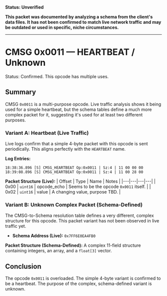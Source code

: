 **Status: Unverified**

**This packet was documented by analyzing a schema from the client's data files. It has not been confirmed to match live network traffic and may be outdated or used in specific, niche circumstances.**

---

# CMSG 0x0011 — HEARTBEAT / Unknown

Status: Confirmed. This opcode has multiple uses.

## Summary

CMSG `0x0011` is a multi-purpose opcode. Live traffic analysis shows it being used for a simple heartbeat, but the schema tables define a much more complex packet for it, suggesting it's used for at least two different purposes.

### Variant A: Heartbeat (Live Traffic)

Live logs confirm that a simple 4-byte packet with this opcode is sent periodically. This aligns perfectly with the `HEARTBEAT` name.

**Log Entries:**
```
18:38:36.896 [S] CMSG_HEARTBEAT Op:0x0011 | Sz:4 | 11 00 00 00
18:39:08.896 [S] CMSG_HEARTBEAT Op:0x0011 | Sz:4 | 11 00 28 00
```

**Packet Structure (Live):**
| Offset | Type | Name | Notes |
|---|---|---|---|
| 0x00 | `uint16` | opcode_echo | Seems to be the opcode `0x0011` itself. |
| 0x02 | `uint16` | value | A changing value, purpose TBD. |

### Variant B: Unknown Complex Packet (Schema-Defined)

The CMSG-to-Schema resolution table defines a very different, complex structure for this opcode. This packet variant has not been observed in live traffic yet.

- **Schema Address (Live):** `0x7FF6E0EA4FB0`

**Packet Structure (Schema-Defined):**
A complex 11-field structure containing integers, an array, and a `float[3]` vector.

## Conclusion

The opcode `0x0011` is overloaded. The simple 4-byte variant is confirmed to be a heartbeat. The purpose of the complex, schema-defined variant is unknown.
